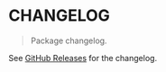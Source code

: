 # CHANGELOG

> Package changelog.

See [GitHub Releases](https://github.com/stdlib-js/assert-is-circular-plain-object/releases) for the changelog.